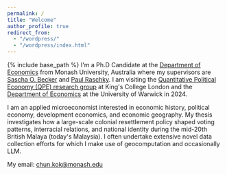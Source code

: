 ```yaml
---
permalink: /
title: "Welcome"
author_profile: true
redirect_from: 
  - "/wordpress/"
  - "/wordpress/index.html"
---
```


{% include base_path %}
I'm a Ph.D Candidate at the [Department of Economics](https://www.monash.edu/business/economics) from Monash University, Australia where my supervisors are [Sascha O. Becker](http://www.sobecker.de/) and [Paul Raschky](https://praschky.github.io/). I am visiting the [Quantitative Political Economy (QPE) research group](https://sites.google.com/view/kingsqpe/home) at King's College London and the [Department of Economics](https://warwick.ac.uk/fac/soc/economics/) at the University of Warwick in 2024. 

I am an applied microeconomist interested in economic history, political economy, development economics, and economic geography. My thesis investigates how a large-scale colonial resettlement policy shaped voting patterns, interracial relations, and national identity during the mid-20th British Malaya (today's Malaysia). I often undertake extensive novel data collection efforts for which I make use of geocomputation and occasionally LLM.  

My email: [chun.kok@monash.edu](chun.kok@monash.edu)


